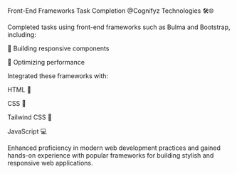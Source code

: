 
Front-End Frameworks Task Completion @Cognifyz Technologies 🛠️🌐


Completed tasks using front-end frameworks such as Bulma and Bootstrap, including:

📱 Building responsive components

🚀 Optimizing performance


Integrated these frameworks with:

HTML 📜

CSS 🎨

Tailwind CSS 🌟

JavaScript 💻


Enhanced proficiency in modern web development practices and gained hands-on experience with popular frameworks for building stylish and responsive web applications.
